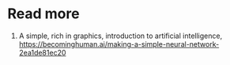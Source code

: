 # Read more

1. A simple, rich in graphics, introduction to artificial intelligence, https://becominghuman.ai/making-a-simple-neural-network-2ea1de81ec20

